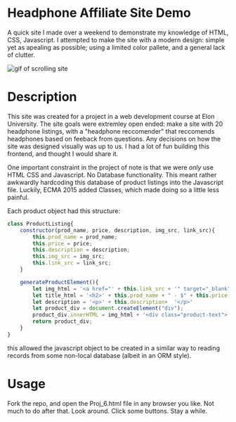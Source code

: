 # Headphone Affiliate Site Demo
A quick site I made over a weekend to demonstrate my knowledge of HTML, CSS, Javascript. I attempted to make the site with a modern design: simple yet as apealing as possible; using a limited color pallete, and a general lack of clutter.

![gif of scrolling site](./Site_Photos/Site_Showoff.gif)

# Description
This site was created for a project in a web development course at Elon University. The site goals were extremley open ended: make a site with 20 headphone listings, with a "headphone reccomender" that reccomends headphones based on feeback from questions. Any decisions on how the site was designed visually was up to us. I had a lot of fun building this frontend, and thought I would share it.

One important constraint in the project of note is that we were *only* use HTML CSS and Javascript. No Database functionality. This meant rather awkwardly hardcoding this database of product listings into the Javascript file. Luckily, ECMA 2015 added Classes, which made doing so a little less painful.

Each product object had this structure:

```javascript
class ProductListing{
	constructor(prod_name, price, description, img_src, link_src){
		this.prod_name = prod_name;
		this.price = price;
		this.description = description;
		this.img_src = img_src;
		this.link_src = link_src;
	}

	generateProductElement(){
		let img_html = '<a href="' + this.link_src + '" target="_blank"> <img src="' + this.img_src + '"></a>';
		let title_html = '<h2>' + this.prod_name + " - $" + this.price + '</h2>';
		let description = '<p>' + this.description+  '</p>'
		let product_div = document.createElement("div");
		product_div.innerHTML = img_html + '<div class="product-text">' + title_html + description + '</div>';
		return product_div;
	}
}
```
this allowed the javascript object to be created in a similar way to reading records from some non-local database (albeit in an ORM style).

# Usage
Fork the repo, and open the Proj_6.html file in any browser you like. Not much to do after that. Look around. Click some buttons. Stay a while.
